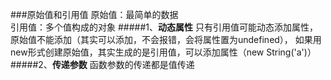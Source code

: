 ###原始值和引用值
原始值：最简单的数据  
引用值：多个值构成的对象
#####1、**动态属性**
只有引用值可能动态添加属性，原始值不能添加（其实可以添加，不会报错，会将属性置为undefined），
如果用new形式创建原始值，其实生成的是引用值，可以添加属性（new String('a')）
#####2、**传递参数**
函数参数的传递都是值传递